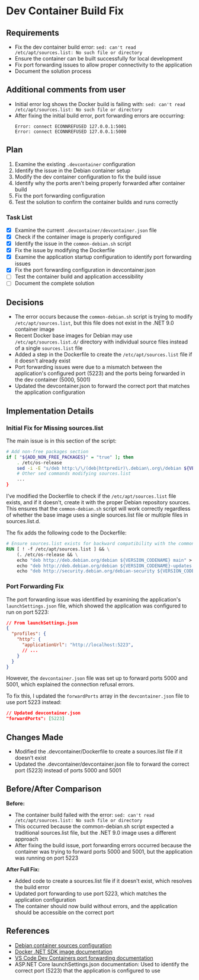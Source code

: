 # Dev Container Build Fix

## Requirements
- Fix the dev container build error: `sed: can't read /etc/apt/sources.list: No such file or directory`
- Ensure the container can be built successfully for local development
- Fix port forwarding issues to allow proper connectivity to the application
- Document the solution process

## Additional comments from user
- Initial error log shows the Docker build is failing with: `sed: can't read /etc/apt/sources.list: No such file or directory`
- After fixing the initial build error, port forwarding errors are occurring:
  ```
  Error: connect ECONNREFUSED 127.0.0.1:5001
  Error: connect ECONNREFUSED 127.0.0.1:5000
  ```

## Plan
1. Examine the existing `.devcontainer` configuration
2. Identify the issue in the Debian container setup
3. Modify the dev container configuration to fix the build issue
4. Identify why the ports aren't being properly forwarded after container build
5. Fix the port forwarding configuration
6. Test the solution to confirm the container builds and runs correctly

### Task List
- [x] Examine the current `.devcontainer/devcontainer.json` file
- [x] Check if the container image is properly configured
- [x] Identify the issue in the `common-debian.sh` script
- [x] Fix the issue by modifying the Dockerfile
- [x] Examine the application startup configuration to identify port forwarding issues
- [x] Fix the port forwarding configuration in devcontainer.json
- [ ] Test the container build and application accessibility
- [ ] Document the complete solution

## Decisions
- The error occurs because the `common-debian.sh` script is trying to modify `/etc/apt/sources.list`, but this file does not exist in the .NET 9.0 container image
- Recent Docker base images for Debian may use `/etc/apt/sources.list.d/` directory with individual source files instead of a single `sources.list` file
- Added a step in the Dockerfile to create the `/etc/apt/sources.list` file if it doesn't already exist
- Port forwarding issues were due to a mismatch between the application's configured port (5223) and the ports being forwarded in the dev container (5000, 5001)
- Updated the devcontainer.json to forward the correct port that matches the application configuration

## Implementation Details
### Initial Fix for Missing sources.list
The main issue is in this section of the script:
```bash
# Add non-free packages section
if [ "${ADD_NON_FREE_PACKAGES}" = "true" ]; then
    . /etc/os-release
    sed -i -E "s/deb http:\/\/(deb|httpredir)\.debian\.org\/debian ${VERSION_CODENAME} main/deb http:\/\/\1\.debian\.org\/debian ${VERSION_CODENAME} main contrib non-free/" /etc/apt/sources.list
    # Other sed commands modifying sources.list
    ...
}
```

I've modified the Dockerfile to check if the `/etc/apt/sources.list` file exists, and if it doesn't, create it with the proper Debian repository sources. This ensures that the `common-debian.sh` script will work correctly regardless of whether the base image uses a single sources.list file or multiple files in sources.list.d.

The fix adds the following code to the Dockerfile:
```dockerfile
# Ensure sources.list exists for backward compatibility with the common-debian.sh script
RUN [ ! -f /etc/apt/sources.list ] && \
    (. /etc/os-release && \
    echo "deb http://deb.debian.org/debian ${VERSION_CODENAME} main" > /etc/apt/sources.list && \
    echo "deb http://deb.debian.org/debian ${VERSION_CODENAME}-updates main" >> /etc/apt/sources.list && \
    echo "deb http://security.debian.org/debian-security ${VERSION_CODENAME}-security main" >> /etc/apt/sources.list) || true
```

### Port Forwarding Fix
The port forwarding issue was identified by examining the application's `launchSettings.json` file, which showed the application was configured to run on port 5223:

```json
// From launchSettings.json
{
  "profiles": {
    "http": {
      "applicationUrl": "http://localhost:5223",
      // ...
    }
  }
}
```

However, the `devcontainer.json` file was set up to forward ports 5000 and 5001, which explained the connection refusal errors.

To fix this, I updated the `forwardPorts` array in the `devcontainer.json` file to use port 5223 instead:

```json
// Updated devcontainer.json
"forwardPorts": [5223]
```

## Changes Made
- Modified the .devcontainer/Dockerfile to create a sources.list file if it doesn't exist
- Updated the .devcontainer/devcontainer.json file to forward the correct port (5223) instead of ports 5000 and 5001

## Before/After Comparison
**Before:**
- The container build failed with the error: `sed: can't read /etc/apt/sources.list: No such file or directory`
- This occurred because the common-debian.sh script expected a traditional sources.list file, but the .NET 9.0 image uses a different approach
- After fixing the build issue, port forwarding errors occurred because the container was trying to forward ports 5000 and 5001, but the application was running on port 5223

**After Full Fix:**
- Added code to create a sources.list file if it doesn't exist, which resolves the build error
- Updated port forwarding to use port 5223, which matches the application configuration
- The container should now build without errors, and the application should be accessible on the correct port

## References
- [Debian container sources configuration](https://wiki.debian.org/SourcesList)
- [Docker .NET SDK image documentation](https://hub.docker.com/_/microsoft-dotnet-sdk/)
- [VS Code Dev Containers port forwarding documentation](https://code.visualstudio.com/docs/devcontainers/containers#_forwarding-or-publishing-a-port)
- ASP.NET Core launchSettings.json documentation: Used to identify the correct port (5223) that the application is configured to use
